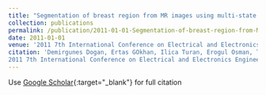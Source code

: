 ```yaml
---
title: "Segmentation of breast region from MR images using multi-state cellular neural networks"
collection: publications
permalink: /publication/2011-01-01-Segmentation-of-breast-region-from-MR-images-using-multi-state-cellular-neural-networks
date: 2011-01-01
venue: '2011 7th International Conference on Electrical and Electronics Engineering (ELECO)'
citation: 'Demirgunes Dogan, Ertas GOkhan, Ilica Turan, Erogul Osman, Telatar Ziya, Segmentation of breast region from MR images using multi-state cellular neural networks"
2011 7th International Conference on Electrical and Electronics Engineering (ELECO), 2011'
---
```

Use [Google Scholar](https://scholar.google.com/scholar?q=Segmentation+of+breast+region+from+MR+images+using+multi+state+cellular+neural+networks){:target="_blank"} for full citation